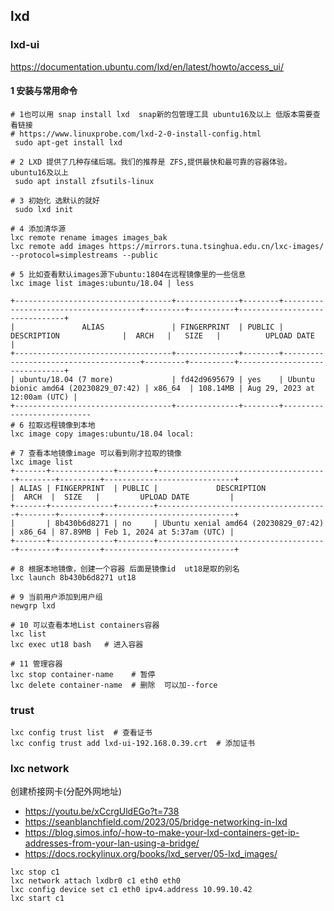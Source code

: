 
## lxd

### lxd-ui
https://documentation.ubuntu.com/lxd/en/latest/howto/access_ui/

####  1 安装与常用命令
```shell
# 1也可以用 snap install lxd  snap新的包管理工具 ubuntu16及以上 低版本需要查看链接
# https://www.linuxprobe.com/lxd-2-0-install-config.html
 sudo apt-get install lxd  

# 2 LXD 提供了几种存储后端。我们的推荐是 ZFS,提供最快和最可靠的容器体验。ubuntu16及以上
 sudo apt install zfsutils-linux

# 3 初始化 选默认的就好
 sudo lxd init

# 4 添加清华源
lxc remote rename images images_bak
lxc remote add images https://mirrors.tuna.tsinghua.edu.cn/lxc-images/ --protocol=simplestreams --public

# 5 比如查看默认images源下ubuntu:1804在远程镜像里的一些信息 
lxc image list images:ubuntu/18.04 | less  

+-----------------------------------+--------------+--------+--------------------------------------+---------+----------+-------------------------------+
|               ALIAS               | FINGERPRINT  | PUBLIC |             DESCRIPTION              |  ARCH   |   SIZE   |          UPLOAD DATE          |
+-----------------------------------+--------------+--------+--------------------------------------+---------+----------+-------------------------------+
| ubuntu/18.04 (7 more)             | fd42d9695679 | yes    | Ubuntu bionic amd64 (20230829_07:42) | x86_64  | 108.14MB | Aug 29, 2023 at 12:00am (UTC) |
+-----------------------------------+--------------+--------+---------------------------
# 6 拉取远程镜像到本地
lxc image copy images:ubuntu/18.04 local:

# 7 查看本地镜像image 可以看到刚才拉取的镜像
lxc image list
+-------+--------------+--------+--------------------------------------+--------+---------+-----------------------------+
| ALIAS | FINGERPRINT  | PUBLIC |             DESCRIPTION              |  ARCH  |  SIZE   |         UPLOAD DATE         |
+-------+--------------+--------+--------------------------------------+--------+---------+-----------------------------+
|       | 8b430b6d8271 | no     | Ubuntu xenial amd64 (20230829_07:42) | x86_64 | 87.89MB | Feb 1, 2024 at 5:37am (UTC) |
+-------+--------------+--------+--------------------------------------+--------+---------+-----------------------------+

# 8 根据本地镜像，创建一个容器 后面是镜像id  ut18是取的别名
lxc launch 8b430b6d8271 ut18

# 9 当前用户添加到用户组
newgrp lxd

# 10 可以查看本地List containers容器
lxc list 
lxc exec ut18 bash   # 进入容器

# 11 管理容器
lxc stop container-name    # 暂停
lxc delete container-name  # 删除  可以加--force
```



### trust

    lxc config trust list  # 查看证书
    lxc config trust add lxd-ui-192.168.0.39.crt  # 添加证书

### lxc network

创建桥接网卡(分配外网地址)
- https://youtu.be/xCcrgUldEGo?t=738
- https://seanblanchfield.com/2023/05/bridge-networking-in-lxd
- https://blog.simos.info/-how-to-make-your-lxd-containers-get-ip-addresses-from-your-lan-using-a-bridge/
- https://docs.rockylinux.org/books/lxd_server/05-lxd_images/

```shell
lxc stop c1
lxc network attach lxdbr0 c1 eth0 eth0
lxc config device set c1 eth0 ipv4.address 10.99.10.42
lxc start c1
```